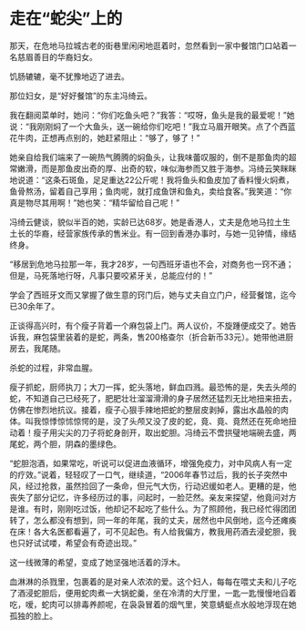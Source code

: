 # 走在“蛇尖”上的

那天，在危地马拉城古老的街巷里闲闲地逛着时，忽然看到一家中餐馆门口站着一名慈眉善目的华裔妇女。 

饥肠辘辘，毫不犹豫地迈了进去。 

那位妇女，是“好好餐馆”的东主冯绮云。 

我在翻阅菜单时，她问：“你们吃鱼头吧？”我答：“哎呀，鱼头是我的最爱呢！”她说：“我刚刚焖了一个大鱼头，送一碗给你们吃吧！”我立马眉开眼笑。点了个西蓝花牛肉，正想再点别的，她赶紧阻止：“够了，够了！” 

她亲自给我们端来了一碗热气腾腾的焖鱼头，让我味蕾叹服的，倒不是那鱼肉的超常嫩滑，而是那鱼皮出奇的厚、出奇的软，味似海参而又胜于海参。冯绮云笑眯眯地说道：“这条石斑鱼，足足重达22公斤呢！我将鱼头和鱼皮加了香料慢火焖煮，鱼骨熬汤，留着自己享用；鱼肉呢，就打成鱼饼和鱼丸，卖给食客。”我笑道：“你真是物尽其用啊！”她也笑：“精华留给自己呢！” 

冯绮云健谈，貌似半百的她，实龄已达68岁。她是香港人，丈夫是危地马拉土生土长的华裔，经营家族传承的售米业。有一回到香港办事时，与她一见钟情，缘结终身。 

“移居到危地马拉那一年，我才28岁，一句西班牙语也不会，对商务也一窍不通；但是，马死落地行呀，凡事只要咬紧牙关，总能应付的！” 

学会了西班牙文而又掌握了做生意的窍门后，她与丈夫自立门户，经营餐馆，迄今已30余年了。 

正谈得高兴时，有个瘦子背着一个麻包袋上门。两人议价，不旋踵便成交了。她告诉我，麻包袋里装着的是蛇，两条，售200格查尔（折合新币33元）。她带他进厨房去，我尾随。 

杀蛇的过程，非常血腥。 

瘦子抓蛇，厨师执刀；大刀一挥，蛇头落地，鲜血四溅。最恐怖的是，失去头颅的蛇，不知道自己已经死了，肥肥壮壮溜溜滑滑的身子居然还猛烈无比地扭来扭去，仿佛在惨烈地抗议。接着，瘦子心狠手辣地把蛇的整层皮剥掉，露出水晶般的肉体。叫我惊悸惊怵惊愕的是，没了头颅又没了皮的蛇，竟、竟、竟然还在死命地扭动着！瘦子用尖尖的刀子将蛇身剖开，取出蛇胆。冯绮云不啻拱璧地端碗去盛，两尾蛇，两个胆，阴森的墨绿色。 

“蛇胆泡酒，如果常吃，听说可以促进血液循环，增强免疫力，对中风病人有一定的疗效。”说着，轻轻叹了一口气，继续道，“2006年春节过后，我的长子突然中风，经过抢救，虽然捡回了一条命，但元气大伤，行动迟缓如老人。更糟的是，他丧失了部分记忆，许多经历过的事，问起时，一脸茫然。亲友来探望，他竟问对方是谁。有时，刚刚吃过饭，他却记不起吃了些什么。为了照顾他，我已经忙得团团转了，怎么都没有想到，同一年的年尾，我的丈夫，居然也中风倒地，迄今还瘫痪在床！各大名医都看遍了，可不见起色。有人给我偏方，教我用药酒去浸蛇胆，我也只好试试喽，希望会有奇迹出现。” 

这一线微薄的希望，变成了她坚强地活着的浮木。 

血淋淋的杀戮里，包裹着的是对亲人浓浓的爱。这个妇人，每每在喂丈夫和儿子吃了酒浸蛇胆后，便用蛇肉煮一大锅蛇羹，坐在冷清的大厅里，一匙一匙慢慢地舀着吃，嗳，蛇肉可以排毒养颜呢，在袅袅冒着的烟气里，笑意蜻蜓点水般地浮现在她孤独的脸上。